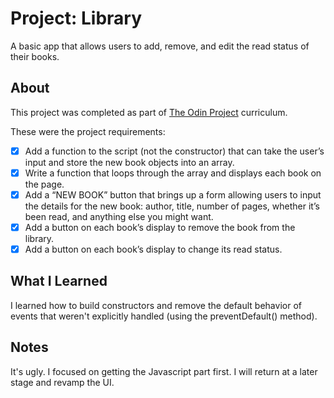 Project: Library
=============

A basic app that allows users to add, remove, and edit the read status of their books.

About
-----

This project was completed as part of [The Odin Project](https://www.theodinproject.com/) curriculum.

These were the project requirements:

- [x] Add a function to the script (not the constructor) that can take the user’s input and store the new book objects into an array.
- [x] Write a function that loops through the array and displays each book on the page. 
- [x] Add a “NEW BOOK” button that brings up a form allowing users to input the details for the new book: author, title, number of pages, whether it’s been read, and anything else you might want.
- [x] Add a button on each book’s display to remove the book from the library.
- [x] Add a button on each book’s display to change its read status.

What I Learned
-----

I learned how to build constructors and remove the default behavior of events that weren't explicitly handled (using the preventDefault() method).

Notes
-----

It's ugly. I focused on getting the Javascript part first. I will return at a later stage and revamp the UI.
